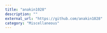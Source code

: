 ```yaml
---
title: "anakin1028"
description: ""
external_url: "https://github.com/anakin1028"
category: "Miscellaneous"
---
```

